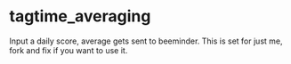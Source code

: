tagtime_averaging
=================

Input a daily score, average gets sent to beeminder. This is set for just me, fork and fix if you want to use it.
